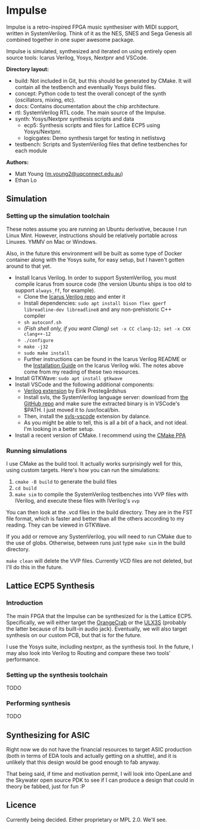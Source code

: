 # Impulse
Impulse is a retro-inspired FPGA music synthesiser with MIDI support, written in SystemVerilog. Think of it as
the NES, SNES and Sega Genesis all combined together in one super awesome package.

Impulse is simulated, synthesized and iterated on using entirely open source tools: Icarus Verilog, Yosys, Nextpnr
and VSCode.

**Directory layout:**
- build: Not included in Git, but this should be generated by CMake. It will contain all the testbench and eventually
Yosys build files.
- concept: Python code to test the overall concept of the synth (oscillators, mixing, etc).
- docs: Contains documentation about the chip architecture.
- rtl: SystemVerilog RTL code. The main source of the Impulse.
- synth: Yosys/Nextpnr synthesis scripts and data
    - ecp5: Synthesis scripts and files for Lattice ECP5 using Yosys/Nextpnr.
    - logicgates: Demo synthesis target for testing in netlistsvg
- testbench: Scripts and SystemVerilog files that define testbenches for each module

**Authors:**
- Matt Young (m.young2@uqconnect.edu.au)
- Ethan Lo

## Simulation
### Setting up the simulation toolchain
These notes assume you are running an Ubuntu derivative, because I run Linux Mint. However, instructions should
be relatively portable across Linuxes. YMMV on Mac or Windows.

Also, in the future this environment will be built as some type of Docker container along with the Yosys suite,
for easy setup, but I haven't gotten around to that yet.

- Install Icarus Verilog. In order to support SystemVerilog, you must compile Icarus from source code (the version
Ubuntu ships is too old to support `always_ff`, for example).
    - Clone the [Icarus Verilog repo](https://github.com/steveicarus/iverilog) and enter it
    - Install dependencies: `sudo apt install bison flex gperf libreadline-dev libreadline8` and any non-prehistoric C++ compiler
    - `sh autoconf.sh`
    - _(Fish shell only, if you want Clang)_ `set -x CC clang-12; set -x CXX clang++-12`
    - `./configure`
    - `make -j32`
    - `sudo make install`
    - Further instructions can be found in the Icarus Verilog README or the [Installation Guide](https://iverilog.fandom.com/wiki/Installation_Guide#Installation_From_Source) on the Icarus Verilog wiki. The notes above come from my reading of these two resources.
- Install GTKWave: `sudo apt install gtkwave`
- Install VSCode and the following additional components:
    - [Verilog extension](https://marketplace.visualstudio.com/items?itemName=eirikpre.systemverilog) by Eirik Prestegårdshus
    - Install svls, the SystemVerilog language server: download from [the GitHub repo](https://github.com/dalance/svls) and
    make sure the extracted binary is in VSCode's $PATH. I just moved it to /usr/local/bin.
    - Then, install the [svls-vscode](https://marketplace.visualstudio.com/items?itemName=dalance.svls-vscode) extension by dalance.
    - As you might be able to tell, this is all a bit of a hack, and not ideal. I'm looking in a better setup.
- Install a recent version of CMake. I recommend using the [CMake PPA](https://apt.kitware.com/)

### Running simulations
I use CMake as the build tool. It actually works surprisingly well for this, using custom targets. Here's how you can run
the simulations:

1. `cmake -B build` to generate the build files
2. `cd build`
3. `make sim` to compile the SystemVerilog testbenches into VVP files with IVerilog, and execute these files with IVerilog's `vvp`

You can then look at the .vcd files in the build directory. They are in the FST file format, which is faster
and better than all the others according to my reading. They can be viewed in GTKWave.

If you add or remove any SystemVerilog, you will need to run CMake due to the use of globs. Otherwise, between
runs just type `make sim` in the build directory.

`make clean` will delete the VVP files. Currently VCD files are not deleted, but I'll do this in the future.

## Lattice ECP5 Synthesis
### Introduction
The main FPGA that the Impulse can be synthesized for is the Lattice ECP5. Specifically, we will either
target the [OrangeCrab](https://groupgets.com/manufacturers/good-stuff-department/products/orangecrab) or
the [ULX3S](https://www.crowdsupply.com/radiona/ulx3s) (probably the latter because of its built-in audio
jack). Eventually, we will also target synthesis on our custom PCB, but that is for the future.

I use the Yosys suite, including nextpnr, as the synthesis tool. In the future, I may also look into
Verilog to Routing and compare these two tools' performance.

### Setting up the synthesis toolchain
TODO

### Performing synthesis
TODO

## Synthesizing for ASIC
Right now we do not have the financial resources to target ASIC production (both in terms of EDA tools and actually
getting on a shuttle), and it is unlikely that this design would be good enough to fab anyway.

That being said, if time and motivation permit, I will look into OpenLane and the Skywater open source PDK
to see if I can produce a design that could in theory be fabbed, just for fun :P

## Licence
Currently being decided. Either proprietary or MPL 2.0. We'll see.